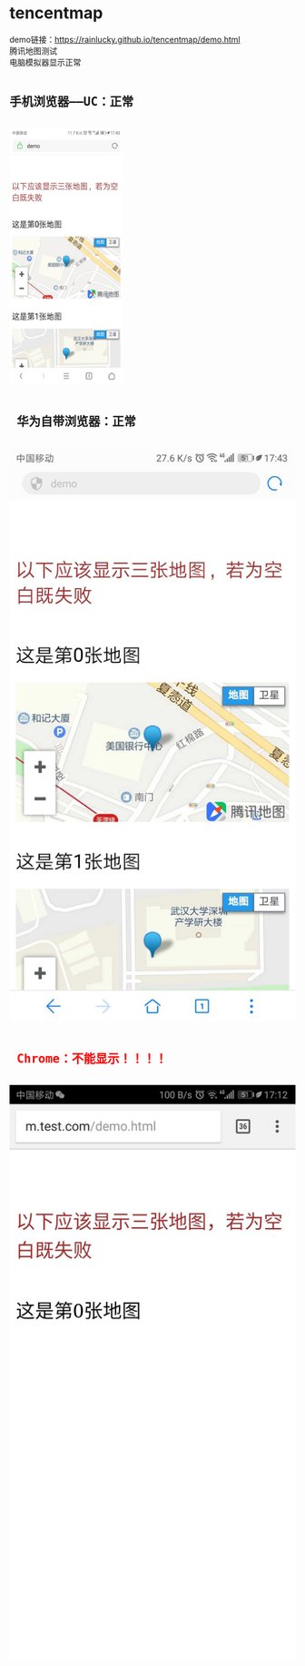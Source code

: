 # tencentmap
demo链接：https://rainlucky.github.io/tencentmap/demo.html<br>
腾讯地图测试<br>
电脑模拟器显示正常<br>
<pre>
<h2>手机浏览器——UC：正常</h2>
<img style="width:200px;height:450px;" src="./img/uc.jpg">
          <h2> 华为自带浏览器：正常</h2>
<img src="./img/huawei.jpg">
          <h2 style="color:red;"> Chrome：不能显示！！！！</h2>
<img src="./img/chrome.jpg">
</pre>
